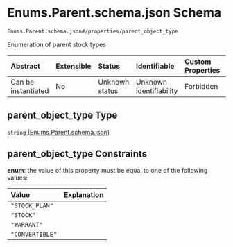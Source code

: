 # Enums.Parent.schema.json Schema

```txt
Enums.Parent.schema.json#/properties/parent_object_type
```

Enumeration of parent stock types

| Abstract            | Extensible | Status         | Identifiable            | Custom Properties | Additional Properties | Access Restrictions | Defined In                                                                          |
| :------------------ | :--------- | :------------- | :---------------------- | :---------------- | :-------------------- | :------------------ | :---------------------------------------------------------------------------------- |
| Can be instantiated | No         | Unknown status | Unknown identifiability | Forbidden         | Allowed               | none                | [StockParent.schema.json*](../types/StockParent.schema.json "open original schema") |

## parent_object_type Type

`string` ([Enums.Parent.schema.json](stockparent-properties-enumsparentschemajson.md))

## parent_object_type Constraints

**enum**: the value of this property must be equal to one of the following values:

| Value           | Explanation |
| :-------------- | :---------- |
| `"STOCK_PLAN"`  |             |
| `"STOCK"`       |             |
| `"WARRANT"`     |             |
| `"CONVERTIBLE"` |             |
